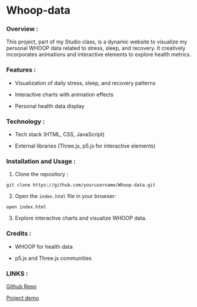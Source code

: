 # Whoop-data


### Overview :

This project, part of my Studio class, is a dynamic website to visualize my personal WHOOP data related to stress, sleep, and recovery. It creatively incorporates animations and interactive elements to explore health metrics.


### Features :

- Visualization of daily stress, sleep, and recovery patterns

- Interactive charts with animation effects

- Personal health data display


### Technology :

- Tech stack (HTML, CSS, JavaScript)

- External libraries (Three.js, p5.js for interactive elements)


### Installation and Usage : 

1. Clone the repository :

```git clone https://github.com/yourusername/Whoop-data.git```

2. Open the `index.html` file in your browser:

```open index.html```

3. Explore interactive charts and visualize WHOOP data.


### Credits :

- WHOOP for health data

- p5.js and Three.js communities


### LINKS :

[Github Repo](https://github.com/RishikaaM/Whoop-data)

[Project demo](https://rishikaam.github.io/Whoop-data/index.html)
